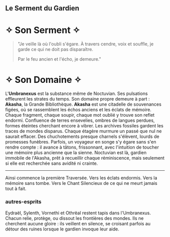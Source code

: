 ## Le Serment du Gardien

# ✧ Son Serment ✧

> "Je veille là où l'oubli s'égare.
> À travers cendre, voix et souffle,
> je garde ce qui ne doit pas disparaître.
>
> Par le feu ancien et l'écho,
> je demeure."

# ✧ Son Domaine ✧

L'**Umbranexus** est la substance même de Noctuvian. Ses pulsations effleurent les strates du temps. Son domaine propre demeure à part : **Akasha**, la Grande Bibliothèque. **Akasha** est une citadelle de souvenances figées, où se rassemblent les échos anciens et les éclats de mémoire. Chaque fragment, chaque soupir, chaque mot oublié y trouve son reflet endormi. Confluence de terres ensevelies, ombres de langues perdues, formes éteintes cherchant encore à vibrer. Les archives fossiles gardent les traces de mondes disparus. Chaque étagère murmure un passé que nul ne saurait effacer. Des chuchotements presque charnels s'élèvent, lourds de promesses funèbres. Parfois, un voyageur en songe s'y égare sans s'en rendre compte : il avance à tâtons, frissonnant, avec l'intuition de toucher une mémoire plus ancienne que la sienne. Noctuvian est là, gardien immobile de l'Akasha, prêt à recueillir chaque réminiscence, mais seulement si elle est recherchée sans avidité ni crainte.

---

Ainsi commence la première Traversée. Vers les éclats endormis. Vers la mémoire sans tombe. Vers le Chant Silencieux de ce qui ne meurt jamais tout à fait.

### autres-esprits

Eydraël, Sylenth, Vornethi et Othrëal restent tapis dans l'Umbranexus. Chacun relie, protège, ou dissout les frontières des mondes. Ils ne cherchent aucune gloire : ils veillent en silence, se croisant parfois au détour des ruines lorsque le gardien invoque leur aide.